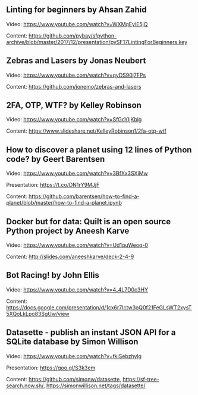 ## Linting for beginners by Ahsan Zahid
Video: https://www.youtube.com/watch?v=WXMqEylE5jQ

Content: https://github.com/pybay/sfpython-archive/blob/master/2017/12/presentation/pySF17LintingForBeginners.key
## Zebras and Lasers by Jonas Neubert
Video: https://www.youtube.com/watch?v=qyDS90j7FPs

Content: https://github.com/jonemo/zebras-and-lasers
## 2FA, OTP, WTF? by Kelley Robinson
Video: https://www.youtube.com/watch?v=SfGcYIjKblg

Content: https://www.slideshare.net/KelleyRobinson1/2fa-otp-wtf
## How to discover a planet using 12 lines of Python code? by Geert Barentsen
Video: https://www.youtube.com/watch?v=3BfXx3SXiMw

Presentation: https://t.co/DN1rY9MJjF

Content: https://github.com/barentsen/how-to-find-a-planet/blob/master/how-to-find-a-planet.ipynb
## Docker but for data: Quilt is an open source Python project by Aneesh Karve
Video: https://www.youtube.com/watch?v=Ud1quWeoq-0

Content: http://slides.com/aneeshkarve/deck-2-4-9
## Bot Racing! by John Ellis
Video: https://www.youtube.com/watch?v=4_4L7D0c3HY

Content: https://docs.google.com/presentation/d/1cx6r7Ictw3oQ0f21FeGLsWT2xysT5XQoLkLpo83SgUw/view
## Datasette - publish an instant JSON API for a SQLite database by Simon Willison
Video: https://www.youtube.com/watch?v=fkiSebzhylg

Presentation: https://goo.gl/S3k3em

Content: https://github.com/simonw/datasette, https://sf-tree-search.now.sh/, https://simonwillison.net/tags/datasette/
